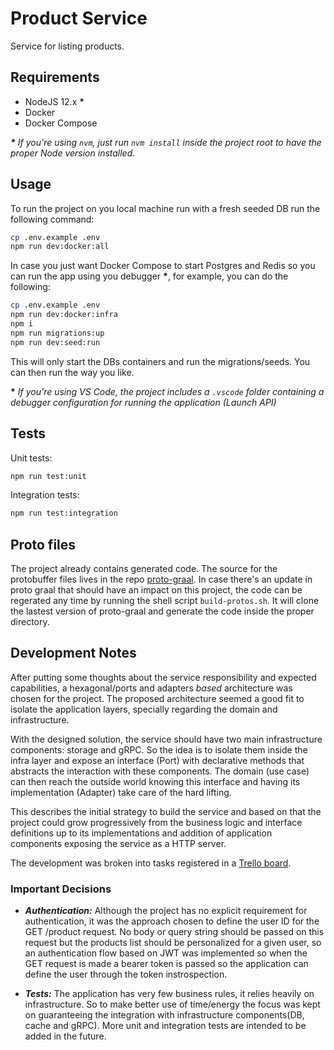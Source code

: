 # Product Service

Service for listing products.

## Requirements

- NodeJS 12.x __*__
- Docker
- Docker Compose

___*___ _If you're using `nvm`, just run `nvm install` inside the project root to have the proper Node version installed._
## Usage

To run the project on you local machine run with a fresh seeded DB run the following command:

```sh
cp .env.example .env
npm run dev:docker:all
```

In case you just want Docker Compose to start Postgres and Redis so you can run the app using you debugger __*__, for example, you can do the following:

```sh
cp .env.example .env
npm run dev:docker:infra
npm i
npm run migrations:up
npm run dev:seed:run
```

This will only start the DBs containers and run the migrations/seeds. You can then run the way you like.

__*__ _If you're using VS Code, the project includes a `.vscode` folder containing a debugger configuration for running the application (Launch API)_
## Tests

Unit tests:

```sh
npm run test:unit
```

Integration tests:

```sh
npm run test:integration
```

## Proto files

The project already contains generated code. The source for the protobuffer files lives in the repo [proto-graal](https://github.com/rennanbadaro/proto-graal). In case there's an update in proto graal that should have an impact on this project, the code can be regerated any time by running the shell script `build-protos.sh`. It will clone the lastest version of proto-graal and generate the code inside the proper directory.


## Development Notes

After putting some thoughts about the service responsibility and expected capabilities, a hexagonal/ports and adapters _based_ architecture was chosen for the project. The proposed architecture seemed a good fit to isolate the application layers, specially regarding the domain and infrastructure.

With the designed solution, the service should have two main infrastructure components: storage and gRPC. So the idea is to isolate them inside the infra layer and expose an interface (Port) with declarative methods that abstracts the interaction with these components. The domain (use case) can then reach the outside world knowing this interface and having its implementation (Adapter) take care of the hard lifting.

This describes the initial strategy to build the service and based on that the project could grow progressively from the business logic and interface definitions up to its implementations and addition of application components exposing the service as a HTTP server.

The development was broken into tasks registered in a [Trello board](trello-link).

### Important Decisions

- ___Authentication:___ Although the project has no explicit requirement for authentication, it was the approach chosen to define the user ID for the GET /product request. No body or query string should be passed on this request but the products list should be personalized for a given user, so an authentication flow based on JWT was implemented so when the GET request is made a bearer token is passed so the application can define the user through the token instrospection.

- ___Tests:___ The application has very few business rules, it relies heavily on infrastructure. So to make better use of time/energy the focus was kept on guaranteeing the integration with infrastructure components(DB, cache and gRPC). More unit and integration tests are intended to be added in the future.
